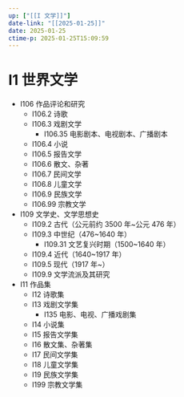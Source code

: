 ```yaml
---
up: ["[[I 文学]]"]
date-link: "[[2025-01-25]]"
date: 2025-01-25
ctime-p: 2025-01-25T15:09:59
---
```


# I1 世界文学

- I106 作品评论和研究
	- I106.2 诗歌
	- I106.3 戏剧文学
		- I106.35 电影剧本、电视剧本、广播剧本
	- I106.4 小说
	- I106.5 报告文学
	- I106.6 散文、杂著
	- I106.7 民间文学
	- I106.8 儿童文学
	- I106.9 民族文学
	- I106.99 宗教文学
- I109 文学史、文学思想史
	- I109.2 古代（公元前约 3500 年~公元 476 年）
	- I109.3 中世纪（476~1640 年）
		- I109.31 文艺复兴时期（1500~1640 年）
	- I109.4 近代（1640~1917 年）
	- I109.5 现代（1917 年~）
	- I109.9 文学流派及其研究
- I11 作品集
	- I12 诗歌集
	- I13 戏剧文学集
		- I135 电影、电视、广播戏剧集
	- I14 小说集
	- I15 报告文学集
	- I16 散文集、杂著集
	- I17 民间文学集
	- I18 儿童文学集
	- I19 民族文学集
	- I199 宗教文学集
